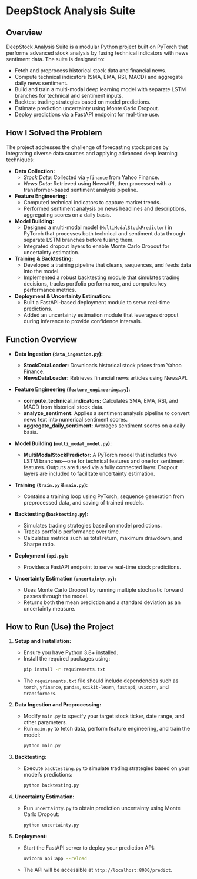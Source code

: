 # DeepStock Analysis Suite

## Overview
DeepStock Analysis Suite is a modular Python project built on PyTorch that performs advanced stock analysis by fusing technical indicators with news sentiment data. The suite is designed to:
- Fetch and preprocess historical stock data and financial news.
- Compute technical indicators (SMA, EMA, RSI, MACD) and aggregate daily news sentiment.
- Build and train a multi-modal deep learning model with separate LSTM branches for technical and sentiment inputs.
- Backtest trading strategies based on model predictions.
- Estimate prediction uncertainty using Monte Carlo Dropout.
- Deploy predictions via a FastAPI endpoint for real-time use.

## How I Solved the Problem
The project addresses the challenge of forecasting stock prices by integrating diverse data sources and applying advanced deep learning techniques:
- **Data Collection:**  
  - *Stock Data:* Collected via `yfinance` from Yahoo Finance.
  - *News Data:* Retrieved using NewsAPI, then processed with a transformer-based sentiment analysis pipeline.
- **Feature Engineering:**  
  - Computed technical indicators to capture market trends.
  - Performed sentiment analysis on news headlines and descriptions, aggregating scores on a daily basis.
- **Model Building:**  
  - Designed a multi-modal model (`MultiModalStockPredictor`) in PyTorch that processes both technical and sentiment data through separate LSTM branches before fusing them.
  - Integrated dropout layers to enable Monte Carlo Dropout for uncertainty estimation.
- **Training & Backtesting:**  
  - Developed a training pipeline that cleans, sequences, and feeds data into the model.
  - Implemented a robust backtesting module that simulates trading decisions, tracks portfolio performance, and computes key performance metrics.
- **Deployment & Uncertainty Estimation:**  
  - Built a FastAPI-based deployment module to serve real-time predictions.
  - Added an uncertainty estimation module that leverages dropout during inference to provide confidence intervals.

## Function Overview
- **Data Ingestion (`data_ingestion.py`):**
  - **StockDataLoader:** Downloads historical stock prices from Yahoo Finance.
  - **NewsDataLoader:** Retrieves financial news articles using NewsAPI.
  
- **Feature Engineering (`feature_engineering.py`):**
  - **compute_technical_indicators:** Calculates SMA, EMA, RSI, and MACD from historical stock data.
  - **analyze_sentiment:** Applies a sentiment analysis pipeline to convert news text into numerical sentiment scores.
  - **aggregate_daily_sentiment:** Averages sentiment scores on a daily basis.
  
- **Model Building (`multi_modal_model.py`):**
  - **MultiModalStockPredictor:** A PyTorch model that includes two LSTM branches—one for technical features and one for sentiment features. Outputs are fused via a fully connected layer. Dropout layers are included to facilitate uncertainty estimation.
  
- **Training (`train.py` & `main.py`):**
  - Contains a training loop using PyTorch, sequence generation from preprocessed data, and saving of trained models.
  
- **Backtesting (`backtesting.py`):**
  - Simulates trading strategies based on model predictions.
  - Tracks portfolio performance over time.
  - Calculates metrics such as total return, maximum drawdown, and Sharpe ratio.
  
- **Deployment (`api.py`):**
  - Provides a FastAPI endpoint to serve real-time stock predictions.
  
- **Uncertainty Estimation (`uncertainty.py`):**
  - Uses Monte Carlo Dropout by running multiple stochastic forward passes through the model.
  - Returns both the mean prediction and a standard deviation as an uncertainty measure.

## How to Run (Use) the Project
1. **Setup and Installation:**
   - Ensure you have Python 3.8+ installed.
   - Install the required packages using:
     ```bash
     pip install -r requirements.txt
     ```
   - The `requirements.txt` file should include dependencies such as `torch`, `yfinance`, `pandas`, `scikit-learn`, `fastapi`, `uvicorn`, and `transformers`.

2. **Data Ingestion and Preprocessing:**
   - Modify `main.py` to specify your target stock ticker, date range, and other parameters.
   - Run `main.py` to fetch data, perform feature engineering, and train the model:
     ```bash
     python main.py
     ```

3. **Backtesting:**
   - Execute `backtesting.py` to simulate trading strategies based on your model’s predictions:
     ```bash
     python backtesting.py
     ```

4. **Uncertainty Estimation:**
   - Run `uncertainty.py` to obtain prediction uncertainty using Monte Carlo Dropout:
     ```bash
     python uncertainty.py
     ```

5. **Deployment:**
   - Start the FastAPI server to deploy your prediction API:
     ```bash
     uvicorn api:app --reload
     ```
   - The API will be accessible at `http://localhost:8000/predict`.

